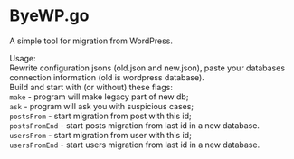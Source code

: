 # ByeWP.go
A simple tool for migration from WordPress.

Usage:  
Rewrite configuration jsons (old.json and new.json), paste your databases connection information (old is wordpress database).  
Build and start with (or without) these flags:  
`make` - program will make legacy part of new db;  
`ask` - program will ask you with suspicious cases;  
`postsFrom` - start migration from post with this id;  
`postsFromEnd` - start posts migration from last id in a new database.  
`usersFrom` - start migration from user with this id;  
`usersFromEnd` - start users migration from last id in a new database.
